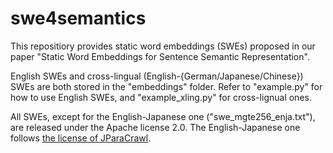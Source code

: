 # swe4semantics
This repositiory provides static word embeddings (SWEs) proposed in our paper "Static Word Embeddings for Sentence Semantic Representation".

English SWEs and cross-lingual (English-{German/Japanese/Chinese}) SWEs are both stored in the "embeddings" folder. Refer to "example.py" for how to use English SWEs, and "example_xling.py" for cross-lignual ones.

All SWEs, except for the English-Japanese one ("swe_mgte256_enja.txt"), are released under the Apache license 2.0. The English-Japanese one follows [the license of JParaCrawl](https://www.kecl.ntt.co.jp/icl/lirg/jparacrawl/).
